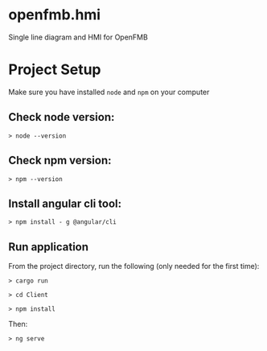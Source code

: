 # openfmb.hmi
Single line diagram and HMI for OpenFMB

# Project Setup
Make sure you have installed `node` and `npm` on your computer

## Check node version:

```
> node --version
```

## Check npm version:

```
> npm --version
```

## Install angular cli tool:

```
> npm install - g @angular/cli
```

## Run application

From the project directory, run the following (only needed for the first time):

```
> cargo run
```

```
> cd Client

> npm install
```

Then:

```
> ng serve
```